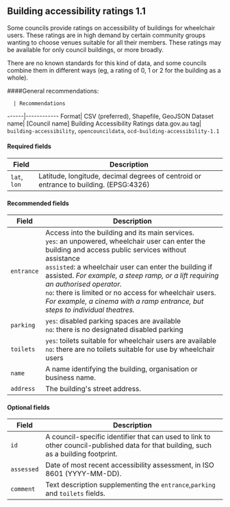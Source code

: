 ## Building accessibility ratings 1.1

Some councils provide ratings on accessibility of buildings for wheelchair users. These ratings are in high demand by certain community groups wanting to choose venues suitable for all their members. These ratings may be available for only council buildings, or more broadly.

There are no known standards for this kind of data, and some councils combine them in different ways (eg, a rating of 0, 1 or 2 for the building as a whole).

####General recommendations:

      | Recommendations
------|------------
Format| CSV (preferred), Shapefile, GeoJSON
Dataset name| [Council name] Building Accessibility Ratings
data.gov.au tag| `building-accessibility`, `opencouncildata`, `ocd-building-accessibility-1.1`

#### Required fields

Field | Description
------|------------
`lat`, `lon`| Latitude, longitude, decimal degrees of centroid or entrance to building. (EPSG:4326)

#### Recommended fields
Field | Description
------|------------
`entrance`| Access into the building and its main services.<br/> `yes`: an unpowered, wheelchair user can enter the building and access public services without assistance<br/>`assisted`: a wheelchair user can enter the building if assisted. _For example, a steep ramp, or a lift requiring an authorised operator._<br/>`no`: there is limited or no access for wheelchair users. _For example, a cinema with a ramp entrance, but steps to individual theatres._
`parking`| `yes`: disabled parking spaces are available<br/> `no`: there is no designated disabled parking
`toilets`| `yes`: toilets suitable for wheelchair users are available<br/>`no`: there are no toilets suitable for use by wheelchair users
`name`| A name identifying the building, organisation or business name.
`address`| The building's street address.

#### Optional fields
Field | Description
------|------------
`id`| A council-specific identifier that can used to link to other council-published data for that building, such as a building footprint.
`assessed`| Date of most recent accessibility assessment, in ISO 8601 (YYYY-MM-DD).
`comment`| Text description supplementing the `entrance`,`parking` and `toilets` fields.

